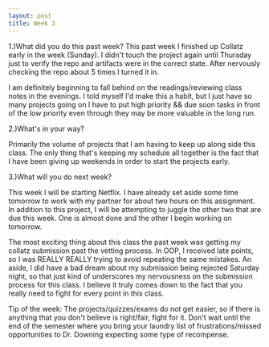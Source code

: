 ```yaml
---
layout: post
title: Week 3
---
```



1.)What did you do this past week?
This past week I finished up Collatz early in the week (Sunday). I didn't touch the project again until Thursday just to verify the repo and artifacts were in the correct state. After nervously checking the repo about 5 times I turned it in. 

I am definitely beginning to fall behind on the readings/reviewing class notes in the evenings. I told myself I'd make this a habit, but I just have so many projects going on I have to put high priority && due soon tasks in front of the low priority even through they may be more valuable in the long run. 

2.)What's in your way?

Primarily the volume of projects that I am having to keep up along side this class. The only thing that's keeping my schedule all together is the fact that I have been giving up weekends in order to start the projects early.

3.)What will you do next week?

This week I will be starting Netflix. I have already set aside some time tomorrow to work with my partner for about two hours on this assignment. In addition to this project, I will be attempting to juggle the other two that are due this week. One is almost done and the other I begin working on tomorrow. 

The most exciting thing about this class the past week was getting my collatz submission past the vetting process. In OOP, I received late points, so I was REALLY REALLY trying to avoid repeating the same mistakes. An aside, I did have a bad dream about my submission being rejected Saturday night, so that just kind of underscores my nervousness on the submission process for this class. I believe it truly comes down to the fact that you really need to fight for every point in this class. 

Tip of the week: The projects/quizzes/exams do not get easier, so if there is anything that you don't believe is right/fair, fight for it. Don't wait until the end of the semester where you bring your laundry list of frustrations/missed opportunities to Dr. Downing expecting some type of recompense. 
